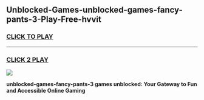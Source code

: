 
## Unblocked-Games-unblocked-games-fancy-pants-3-Play-Free-hvvit
<h3>
<a href="https://premium76.site?title=unblocked-games-fancy-pants-3&ref=18A1">CLICK TO PLAY</a></h3>
<hr>

<h3>
<a href="https://premium76.site?title=unblocked-games-fancy-pants-3&ref=18A1">CLICK 2 PLAY</a>
  
</h3>

<a href="https://premium76.site?title=unblocked-games-fancy-pants-3&ref=18A1"><img src="https://clearcache.store/games.png"></a>


**unblocked-games-fancy-pants-3 games unblocked: Your Gateway to Fun and Accessible Online Gaming**

